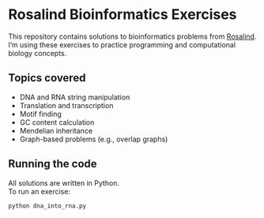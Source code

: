 # Rosalind Bioinformatics Exercises

This repository contains solutions to bioinformatics problems from [Rosalind](https://rosalind.info/problems/list-view).
I’m using these exercises to practice programming and computational biology concepts.

## Topics covered
- DNA and RNA string manipulation
- Translation and transcription
- Motif finding
- GC content calculation
- Mendelian inheritance
- Graph-based problems (e.g., overlap graphs)

## Running the code
All solutions are written in Python.  
To run an exercise:
```bash
python dna_into_rna.py
